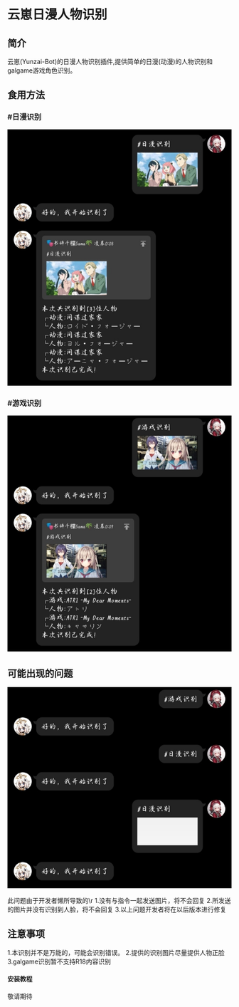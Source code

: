 # 云崽日漫人物识别

## 简介
云崽(Yunzai-Bot)的日漫人物识别插件,提供简单的日漫(动漫)的人物识别和galgame游戏角色识别。

## 食用方法
### #日漫识别
![](5501.jpg)


### #游戏识别
![](5502.jpg)

## 可能出现的问题
![](5503.jpg)

此问题由于开发者懒所导致的\r
1.没有与指令一起发送图片，将不会回复
2.所发送的图片并没有识别到人脸，将不会回复
3.以上问题开发者将在以后版本进行修复

## 注意事项
1.本识别并不是万能的，可能会识别错误。
2.提供的识别图片尽量提供人物正脸
3.galgame识别暂不支持R18内容识别

#### 安装教程


敬请期待